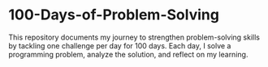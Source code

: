 # 100-Days-of-Problem-Solving
This repository documents my journey to strengthen problem-solving skills by tackling one challenge per day for 100 days. Each day, I solve a programming problem, analyze the solution, and reflect on my learning.
